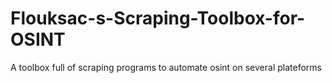 # Flouksac-s-Scraping-Toolbox-for-OSINT
A toolbox full of scraping programs to automate osint on several plateforms

